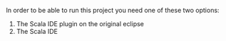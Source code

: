 In order to be able to run this project you need one of these two options:
1. The Scala IDE plugin on the original eclipse
2. The Scala IDE